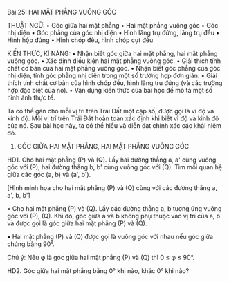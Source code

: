 Bài 25: HAI MẶT PHẲNG VUÔNG GÓC

THUẬT NGỮ:
• Góc giữa hai mặt phẳng
• Hai mặt phẳng vuông góc
• Góc nhị diện
• Góc phẳng của góc nhị diện
• Hình lăng trụ đứng, lăng trụ đều
• Hình hộp đứng
• Hình chóp đều, hình chóp cụt đều

KIẾN THỨC, KĨ NĂNG:
• Nhận biết góc giữa hai mặt phẳng, hai mặt phẳng vuông góc.
• Xác định điều kiện hai mặt phẳng vuông góc.
• Giải thích tính chất cơ bản của hai mặt phẳng vuông góc.
• Nhận biết góc phẳng của góc nhị diện, tính góc phẳng nhị diện trong một số trường hợp đơn giản.
• Giải thích tính chất cơ bản của hình chóp đều, hình lăng trụ đứng (và các trường hợp đặc biệt của nó).
• Vận dụng kiến thức của bài học để mô tả một số hình ảnh thực tế.

Ta có thể gán cho mỗi vị trí trên Trái Đất một cặp số, được gọi là vĩ độ và kinh độ. Mỗi vị trí trên Trái Đất hoàn toàn xác định khi biết vĩ độ và kinh độ của nó. Sau bài học này, ta có thể hiểu và diễn đạt chính xác các khái niệm đó.

1. GÓC GIỮA HAI MẶT PHẲNG, HAI MẶT PHẲNG VUÔNG GÓC

HD1. Cho hai mặt phẳng (P) và (Q). Lấy hai đường thẳng a, a' cùng vuông góc với (P), hai đường thẳng b, b' cùng vuông góc với (Q). Tìm mối quan hệ giữa các góc (a, b) và (a', b').

[Hình minh họa cho hai mặt phẳng (P) và (Q) cùng với các đường thẳng a, a', b, b']

• Cho hai mặt phẳng (P) và (Q). Lấy các đường thẳng a, b tương ứng vuông góc với (P), (Q). Khi đó, góc giữa a và b không phụ thuộc vào vị trí của a, b và được gọi là góc giữa hai mặt phẳng (P) và (Q).

• Hai mặt phẳng (P) và (Q) được gọi là vuông góc với nhau nếu góc giữa chúng bằng 90°.

Chú ý: Nếu φ là góc giữa hai mặt phẳng (P) và (Q) thì 0 ≤ φ ≤ 90°.

HD2. Góc giữa hai mặt phẳng bằng 0° khi nào, khác 0° khi nào?